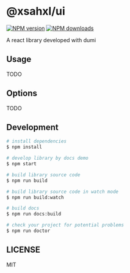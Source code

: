 # @xsahxl/ui

[![NPM version](https://img.shields.io/npm/v/@xsahxl/ui.svg?style=flat)](https://npmjs.org/package/@xsahxl/ui)
[![NPM downloads](http://img.shields.io/npm/dm/@xsahxl/ui.svg?style=flat)](https://npmjs.org/package/@xsahxl/ui)

A react library developed with dumi

## Usage

TODO

## Options

TODO

## Development

```bash
# install dependencies
$ npm install

# develop library by docs demo
$ npm start

# build library source code
$ npm run build

# build library source code in watch mode
$ npm run build:watch

# build docs
$ npm run docs:build

# check your project for potential problems
$ npm run doctor
```

## LICENSE

MIT
